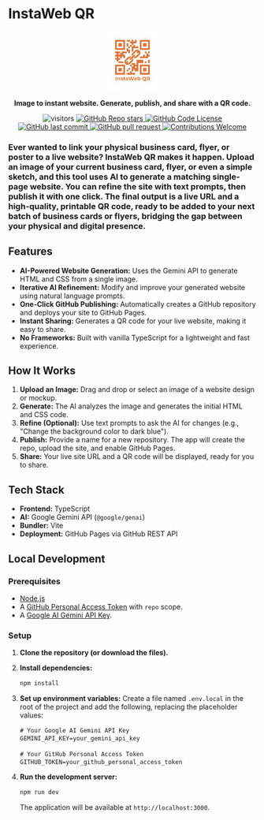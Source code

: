 # InstaWeb QR


<p align="center">
  <img src="/public/favicon.png" alt="InstaWeb QR Logo" width="120"/>
</p>

<p align="center">
  <b>Image to instant website. Generate, publish, and share with a QR code.</b>
</p>

<div align="center">
  <img src="https://visitor-badge.laobi.icu/badge?page_id=PasanSWijekoon.InstaWeb-QR" alt="visitors"/>
  <a href="https://github.com/PasanSWijekoon/InstaWeb-QR/stargazers">
    <img src="https://img.shields.io/github/stars/PasanSWijekoon/InstaWeb-QR?style=social" alt="GitHub Repo stars"/>
  </a>
  <a href="LICENSE">
    <img src="https://img.shields.io/github/license/PasanSWijekoon/InstaWeb-QR" alt="GitHub Code License"/>
  </a>
  <a href="https://github.com/PasanSWijekoon/InstaWeb-QR/commits/master">
    <img src="https://img.shields.io/github/last-commit/PasanSWijekoon/InstaWeb-QR" alt="GitHub last commit"/>
  </a>
  <a href="https://github.com/PasanSWijekoon/InstaWeb-QR/pulls">
    <img src="https://img.shields.io/badge/PRs-welcome-blue" alt="GitHub pull request"/>
  </a>
  <a href="CONTRIBUTING.md">
    <img src="https://img.shields.io/badge/Contributions-Welcome-brightgreen.svg" alt="Contributions Welcome"/>
  </a>
</div>




### Ever wanted to link your physical business card, flyer, or poster to a live website? InstaWeb QR makes it happen. Upload an image of your current business card, flyer, or even a simple sketch, and this tool uses AI to generate a matching single-page website. You can refine the site with text prompts, then publish it with one click. The final output is a live URL and a high-quality, printable QR code, ready to be added to your next batch of business cards or flyers, bridging the gap between your physical and digital presence.

## Features

- **AI-Powered Website Generation:** Uses the Gemini API to generate HTML and CSS from a single image.
- **Iterative AI Refinement:** Modify and improve your generated website using natural language prompts.
- **One-Click GitHub Publishing:** Automatically creates a GitHub repository and deploys your site to GitHub Pages.
- **Instant Sharing:** Generates a QR code for your live website, making it easy to share.
- **No Frameworks:** Built with vanilla TypeScript for a lightweight and fast experience.

## How It Works

1.  **Upload an Image:** Drag and drop or select an image of a website design or mockup.
2.  **Generate:** The AI analyzes the image and generates the initial HTML and CSS code.
3.  **Refine (Optional):** Use text prompts to ask the AI for changes (e.g., "Change the background color to dark blue").
4.  **Publish:** Provide a name for a new repository. The app will create the repo, upload the site, and enable GitHub Pages.
5.  **Share:** Your live site URL and a QR code will be displayed, ready for you to share.

## Tech Stack

- **Frontend:** TypeScript
- **AI:** Google Gemini API (`@google/genai`)
- **Bundler:** Vite
- **Deployment:** GitHub Pages via GitHub REST API

## Local Development

### Prerequisites

- [Node.js](https://nodejs.org/)
- A [GitHub Personal Access Token](https://docs.github.com/en/authentication/keeping-your-account-and-data-secure/managing-your-personal-access-tokens) with `repo` scope.
- A [Google AI Gemini API Key](https://ai.google.dev/gemini-api/docs/api-key).

### Setup

1.  **Clone the repository (or download the files).**

2.  **Install dependencies:**
    ```bash
    npm install
    ```

3.  **Set up environment variables:**
    Create a file named `.env.local` in the root of the project and add the following, replacing the placeholder values:
    ```
    # Your Google AI Gemini API Key
    GEMINI_API_KEY=your_gemini_api_key

    # Your GitHub Personal Access Token
    GITHUB_TOKEN=your_github_personal_access_token
    ```

4.  **Run the development server:**
    ```bash
    npm run dev
    ```
    The application will be available at `http://localhost:3000`.